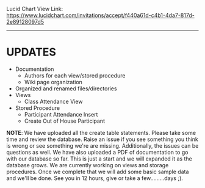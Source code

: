 Lucid Chart View Link: https://www.lucidchart.com/invitations/accept/f440a61d-c4b1-4da7-817d-2e89128097d5

---

UPDATES
=================================
- Documentation
  - Authors for each view/stored procedure
  - Wiki page organization
- Organized and renamed files/directories
- Views
    - Class Attendance View
- Stored Procedure
    - Participant Attendance Insert
    - Create Out of House Participant

**NOTE**: We have uploaded all the create table statements. Please take some time and review the database. Raise an issue if you see
something you think is wrong or see something we're are missing. Additionally, the issues can be questions as well.
We have also uploaded a PDF of documentation to go with our database so far. This is just a start and we will expanded it
as the database grows. We are currently working on views and storage procedures. Once we complete that we will add some
basic sample data and we'll be done. See you in 12 hours, give or take a few.........days ;).
